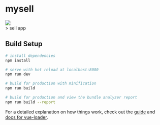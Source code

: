 # mysell
<div>
  <img src="https://github.com/xiaoyongsheng123/seller/tree/master/resource/外卖01_商品页.jpg">
</div>
> sell app

## Build Setup

``` bash
# install dependencies
npm install

# serve with hot reload at localhost:8080
npm run dev

# build for production with minification
npm run build

# build for production and view the bundle analyzer report
npm run build --report
```

For a detailed explanation on how things work, check out the [guide](http://vuejs-templates.github.io/webpack/) and [docs for vue-loader](http://vuejs.github.io/vue-loader).

